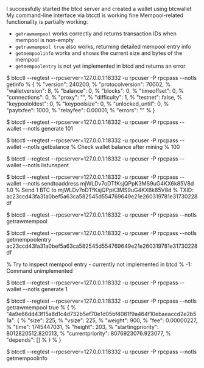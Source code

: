 I successfully started the btcd server and created a wallet using btcwallet
My command-line interface via btcctl is working fine
Mempool-related functionality is partially working:
- `getrawmempool` works correctly and returns transaction IDs when mempool is non-empty
- `getrawmempool true` also works, returning detailed mempool entry info
- `getmempoolinfo` works and shows the current size and bytes of the mempool
- `getmempoolentry` is not yet implemented in btcd and returns an error



$ btcctl --regtest --rpcserver=127.0.0.1:18332 -u rpcuser -P rpcpass --notls getinfo
% {
%   "version": 240200,
%   "protocolversion": 70002,
%   "walletversion": 8,
%   "balance": 0,
%   "blocks": 0,
%   "timeoffset": 0,
%   "connections": 0,
%   "proxy": "",
%   "difficulty": 1,
%   "testnet": false,
%   "keypoololdest": 0,
%   "keypoolsize": 0,
%   "unlocked_until": 0,
%   "paytxfee": 1000,
%   "relayfee": 0.00001,
%   "errors": ""
% }
 

$ btcctl --regtest --rpcserver=127.0.0.1:18332 -u rpcuser -P rpcpass --wallet --notls generate 101
<!-- // Successfully generated 101 blocks to mature coinbase transactions -->

$ btcctl --regtest --rpcserver=127.0.0.1:18332 -u rpcuser -P rpcpass --wallet --notls getbalance
%  Check wallet balance after mining
%  100

$ btcctl --regtest --rpcserver=127.0.0.1:18332 -u rpcuser -P rpcpass --wallet --notls listunspent
<!--List available UTXOs (unspent outputs)
[
  {
    "txid": "2406b21d79f33cc5f3c82d140d3f2d2554e3b95d09d6c8551fccf90f3c0d2b72",
    "vout": 0,
    "address": "n1t9PH8NpYFXhi68S96Nf7VCgJMUAj1Dfz",
    "account": "default",
    "scriptPubKey": "76a914df6482271320ff857593e566f3d42b4737dd71be88ac",
    "amount": 50,
    "confirmations": 100,
    "spendable": true
  },
  {
    "txid": "f44cf3874b7d7cd801e5cb0ca3b4bca546cdae046e5bc1794d6b280f85c5ee7c",
    "vout": 0,
    "address": "n1t9PH8NpYFXhi68S96Nf7VCgJMUAj1Dfz",
    "account": "default",
    "scriptPubKey": "76a914df6482271320ff857593e566f3d42b4737dd71be88ac",
    "amount": 50,
    "confirmations": 101,
    "spendable": true
  }
] -->

<!-- f4743b6f5bf6c6822101c85c82eae1a8d4f80ccd51dc5d5c0c3168a70d16cb17 -->
<!-- Then I unlock my wallet using passphse  -->


$ btcctl --regtest --rpcserver=127.0.0.1:18332 -u rpcuser -P rpcpass --wallet --notls sendtoaddress mjWLDv7oDTfKsjQPpK3MS9uG4KX6k85V8d 1.0
% Send 1 BTC to mjWLDv7oDTfKsjQPpK3MS9uG4KX6k85V8d
% TXID: ac23ccd43fa31a0bef5a63ca582545d554769649e21e260319781e31730228df


$ btcctl --regtest --rpcserver=127.0.0.1:18332 -u rpcuser -P rpcpass --notls getrawmempool
 <!-- Check that transaction is now in the mempool
 [
   "ac23ccd43fa31a0bef5a63ca582545d554769649e21e260319781e31730228df"
 ] -->

$ btcctl --regtest --rpcserver=127.0.0.1:18332 -u rpcuser -P rpcpass --notls getmempoolentry   ac23ccd43fa31a0bef5a63ca582545d554769649e21e260319781e31730228df

%  Try to inspect mempool entry - currently not implemented in btcd
%  -1: Command unimplemented


$ btcctl --regtest --rpcserver=127.0.0.1:18332 -u rpcuser -P rpcpass --wallet --notls generate 1
 <!-- Mine 1 block to confirm the pending transaction
[
   "4a9e66dd43f15a8d1c4d732b5ef70e1d05bf4061f9a464f10ebaeaccd2e2b51a"
] -->




$ btcctl --regtest --rpcserver=127.0.0.1:18332 -u rpcuser -P rpcpass --notls getrawmempool true
% {
%   "4a9e66dd43f15a8d1c4d732b5ef70e1d05bf4061f9a464f10ebaeaccd2e2b51a": {
%     "size": 225,
%     "vsize": 225,
%     "weight": 900,
%     "fee": 0.00000227,
%     "time": 1745447031,
%     "height": 203,
%     "startingpriority": 8012820512.820513,
%     "currentpriority": 8076923076.923077,
%     "depends": []
%   }
% }

$ btcctl --regtest --rpcserver=127.0.0.1:18332 -u rpcuser -P rpcpass --notls getmempoolinfo
 <!--{
     <!-- "size": 1,
     "bytes": 225
} -->
